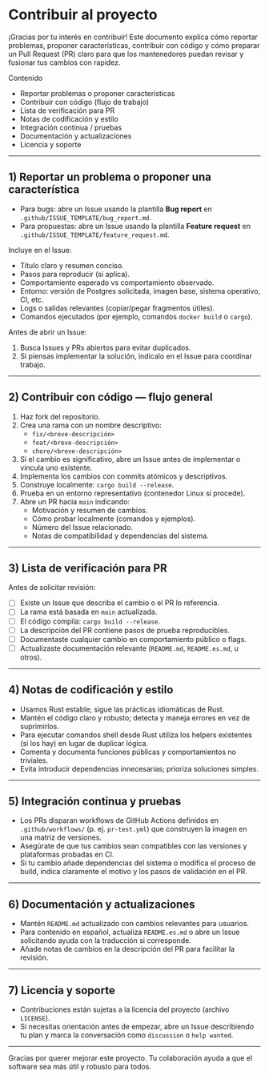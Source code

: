 # Contribuir al proyecto

¡Gracias por tu interés en contribuir! Este documento explica cómo reportar problemas, proponer características, contribuir con código y cómo preparar un Pull Request (PR) claro para que los mantenedores puedan revisar y fusionar tus cambios con rapidez.

Contenido
- Reportar problemas o proponer características
- Contribuir con código (flujo de trabajo)
- Lista de verificación para PR
- Notas de codificación y estilo
- Integración continua / pruebas
- Documentación y actualizaciones
- Licencia y soporte

---

## 1) Reportar un problema o proponer una característica

- Para bugs: abre un Issue usando la plantilla **Bug report** en `.github/ISSUE_TEMPLATE/bug_report.md`.
- Para propuestas: abre un Issue usando la plantilla **Feature request** en `.github/ISSUE_TEMPLATE/feature_request.md`.

Incluye en el Issue:
- Título claro y resumen conciso.
- Pasos para reproducir (si aplica).
- Comportamiento esperado vs comportamiento observado.
- Entorno: versión de Postgres solicitada, imagen base, sistema operativo, CI, etc.
- Logs o salidas relevantes (copiar/pegar fragmentos útiles).
- Comandos ejecutados (por ejemplo, comandos `docker build` o `cargo`).

Antes de abrir un Issue:
1. Busca Issues y PRs abiertos para evitar duplicados.
2. Si piensas implementar la solución, indícalo en el Issue para coordinar trabajo.

---

## 2) Contribuir con código — flujo general

1. Haz fork del repositorio.
2. Crea una rama con un nombre descriptivo:
   - `fix/<breve-descripción>`
   - `feat/<breve-descripción>`
   - `chore/<breve-descripción>`
3. Si el cambio es significativo, abre un Issue antes de implementar o vincula uno existente.
4. Implementa los cambios con commits atómicos y descriptivos.
5. Construye localmente: `cargo build --release`.
6. Prueba en un entorno representativo (contenedor Linux si procede).
7. Abre un PR hacia `main` indicando:
   - Motivación y resumen de cambios.
   - Cómo probar localmente (comandos y ejemplos).
   - Número del Issue relacionado.
   - Notas de compatibilidad y dependencias del sistema.

---

## 3) Lista de verificación para PR

Antes de solicitar revisión:
- [ ] Existe un Issue que describa el cambio o el PR lo referencia.
- [ ] La rama está basada en `main` actualizada.
- [ ] El código compila: `cargo build --release`.
- [ ] La descripción del PR contiene pasos de prueba reproducibles.
- [ ] Documentaste cualquier cambio en comportamiento público o flags.
- [ ] Actualizaste documentación relevante (`README.md`, `README.es.md`, u otros).

---

## 4) Notas de codificación y estilo

- Usamos Rust estable; sigue las prácticas idiomáticas de Rust.
- Mantén el código claro y robusto; detecta y maneja errores en vez de suprimirlos.
- Para ejecutar comandos shell desde Rust utiliza los helpers existentes (si los hay) en lugar de duplicar lógica.
- Comenta y documenta funciones públicas y comportamientos no triviales.
- Evita introducir dependencias innecesarias; prioriza soluciones simples.

---

## 5) Integración continua y pruebas

- Los PRs disparan workflows de GitHub Actions definidos en `.github/workflows/` (p. ej. `pr-test.yml`) que construyen la imagen en una matriz de versiones.
- Asegúrate de que tus cambios sean compatibles con las versiones y plataformas probadas en CI.
- Si tu cambio añade dependencias del sistema o modifica el proceso de build, indica claramente el motivo y los pasos de validación en el PR.

---

## 6) Documentación y actualizaciones

- Mantén `README.md` actualizado con cambios relevantes para usuarios.
- Para contenido en español, actualiza `README.es.md` o abre un Issue solicitando ayuda con la traducción si corresponde.
- Añade notas de cambios en la descripción del PR para facilitar la revisión.

---

## 7) Licencia y soporte

- Contribuciones están sujetas a la licencia del proyecto (archivo `LICENSE`).
- Si necesitas orientación antes de empezar, abre un Issue describiendo tu plan y marca la conversación como `discussion` o `help wanted`.

---

Gracias por querer mejorar este proyecto. Tu colaboración ayuda a que el software sea más útil y robusto para todos.